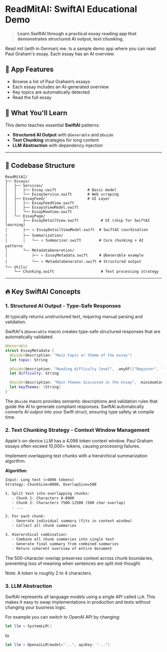 # ReadMitAI: SwiftAI Educational Demo

> **Learn SwiftAI through a practical essay reading app that demonstrates structured AI output, text chunking.**

Read _mit_ (_with_ in German) me. Is a sample demo app where you can read Paul Graham's essay. Each essay has an AI overview.

## 📱 App Features

- Browse a list of Paul Graham’s essays
- Each essay includes an AI-generated overview
- Key topics are automatically detected
- Read the full essay

## 🎯 What You'll Learn

This demo teaches essential **SwiftAI** patterns:

- **Structured AI Output** with `@Generable` and `@Guide`
- **Text Chunking** strategies for long content
- **LLM Abstraction** with dependency injection

---

## 📁 Codebase Structure

```text
ReadMitAI/
├── Essays/
│   ├── Services/
│   │   ├── Essay.swift              # Basic model
│   │   └── EssayService.swift       # Web scraping
│   ├── EssayFeed/                   # UI Layer
│   │   ├── EssayFeedView.swift
│   │   ├── EssaysViewModel.swift
│   │   └── EssayRowView.swift
│   └── EssayPage/
│       ├── EssayDetailView.swift          # UI (skip for SwiftAI learning)
│       ├── ⭐ EssayDetailViewModel.swift  # SwiftAI coordination
│       ├── Summarization/
│       │   └── ⭐ Summarizer.swift        # Core chunking + AI patterns
│       └── MetadataGeneration/
│           ├── ⭐ EssayMetadata.swift     # @Generable example
│           └── ⭐ MetadataGenerator.swift # Structured output
└── Utils/
    └── Chunking.swift                     # Text processing strategy
```

---

## 🔥 Key SwiftAI Concepts

### 1. Structured AI Output - Type-Safe Responses

AI typically returns unstructured text, requiring manual parsing and validation.

SwiftAI's `@Generable` macro creates type-safe structured responses that are automatically validated.

```swift
@Generable
struct EssayMetadata {
  @Guide(description: "Main topic or theme of the essay")
  let topic: String

  @Guide(description: "Reading difficulty level", .anyOf(["Beginner", "Intermediate", "Advanced"]))
  let difficulty: String

  @Guide(description: "Main themes discussed in the essay", .minimumCount(1), .maximumCount(3))
  let keyThemes: [String]
}
```

The `@Guide` macro provides semantic descriptions and validation rules that guide the AI to generate compliant responses. SwiftAI automatically converts AI output into your Swift struct, ensuring type safety at compile time.

### 2. Text Chunking Strategy - Context Window Management

Apple's on-device LLM has a 4,096 token context window. Paul Graham essays often exceed 10,000+ tokens, causing processing failures.

Implement overlapping text chunks with a hierarchical summarization algorithm.

**Algorithm**:

```txt
Input: Long text (>4096 tokens)
Strategy: ChunkSize=8000, OverlapSize=500

1. Split text into overlapping chunks:
   - Chunk 1: Characters 0-8000
   - Chunk 2: Characters 7500-12500 (500 char overlap)
   - ...

2. For each chunk:
   - Generate individual summary (fits in context window)
   - Collect all chunk summaries

3. Hierarchical combination:
   - Combine all chunk summaries into single text
   - Generate final summary from combined summaries
   - Return coherent overview of entire document
```

The 500-character overlap preserves context across chunk boundaries, preventing loss of meaning when sentences are split mid-thought.

Note: A token is roughly 2 to 4 characters.

### 3. LLM Abstraction

SwiftAI represents all language models using a single API called `LLM`. This makes it easy to swap implementations in production and tests without changing your business logic.

For example you can switch to OpenAI API by changing:

```swift
let llm = SystemLLM()
```

to

```swift
let llm = OpenaiLLM(model="...", apiKey: "...")
```

